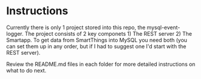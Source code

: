 # Instructions

Currently there is only 1 project stored into this repo, the mysql-event-logger. The project consists of 2 key componets 1) The REST server 2) The Smartapp. To get data from SmartThings into MySQL you need both (you can set them up in any order, but if I had to suggest one I'd start with the REST server).

Review the README.md files in each folder for more detailed instructions on what to do next.
